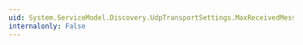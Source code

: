 ```yaml
---
uid: System.ServiceModel.Discovery.UdpTransportSettings.MaxReceivedMessageSize
internalonly: False
---
```

